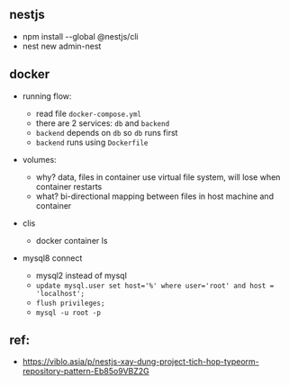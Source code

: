 ## nestjs

- npm install --global @nestjs/cli
- nest new admin-nest

## docker

- running flow:

  - read file `docker-compose.yml`
  - there are 2 services: `db` and `backend`
  - `backend` depends on `db` so `db` runs first
  - `backend` runs using `Dockerfile`

- volumes:

  - why? data, files in container use virtual file system, will lose when container restarts
  - what? bi-directional mapping between files in host machine and container

- clis

  - docker container ls

- mysql8 connect
  - mysql2 instead of mysql
  - `update mysql.user set host='%' where user='root' and host = 'localhost';`
  - `flush privileges;`
  - `mysql -u root -p`

## ref:

- https://viblo.asia/p/nestjs-xay-dung-project-tich-hop-typeorm-repository-pattern-Eb85o9VBZ2G
